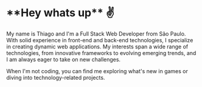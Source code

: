 <h1>**Hey whats up** ✌️</h1>

My name is Thiago and I'm a Full Stack Web Developer from São Paulo. With solid experience in front-end and back-end technologies, I specialize in creating dynamic web applications. My interests span a wide range of technologies, from innovative frameworks to evolving emerging trends, and I am always eager to take on new challenges.

When I'm not coding, you can find me exploring what's new in games or diving into technology-related projects.
